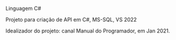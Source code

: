 Linguagem C#

Projeto para criação de API em C#, MS-SQL, VS 2022

Idealizador do projeto: canal Manual do Programador, em Jan 2021.